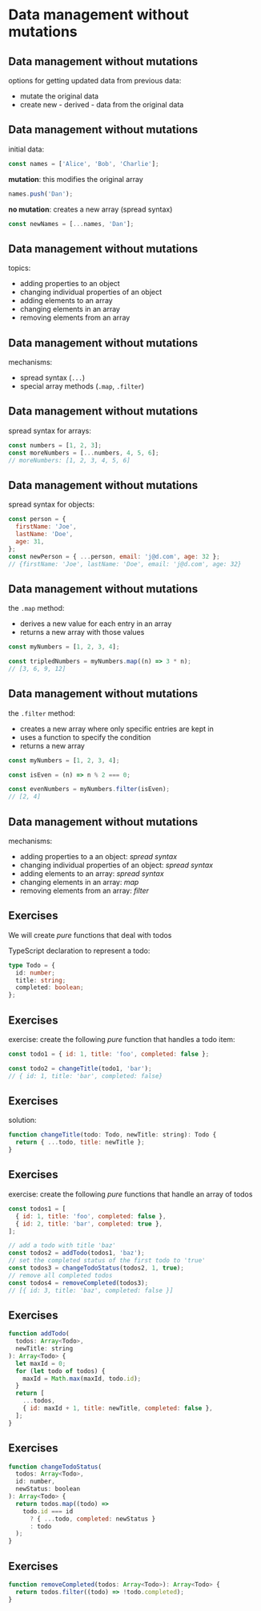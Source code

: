 # Data management without mutations

## Data management without mutations

options for getting updated data from previous data:

- mutate the original data
- create new - derived - data from the original data

## Data management without mutations

initial data:

```js
const names = ['Alice', 'Bob', 'Charlie'];
```

**mutation**: this modifies the original array

```js
names.push('Dan');
```

**no mutation**: creates a new array (spread syntax)

```js
const newNames = [...names, 'Dan'];
```

## Data management without mutations

topics:

- adding properties to an object
- changing individual properties of an object
- adding elements to an array
- changing elements in an array
- removing elements from an array

## Data management without mutations

mechanisms:

- spread syntax (`...`)
- special array methods (`.map`, `.filter`)

## Data management without mutations

spread syntax for arrays:

```js
const numbers = [1, 2, 3];
const moreNumbers = [...numbers, 4, 5, 6];
// moreNumbers: [1, 2, 3, 4, 5, 6]
```

## Data management without mutations

spread syntax for objects:

```js
const person = {
  firstName: 'Joe',
  lastName: 'Doe',
  age: 31,
};
const newPerson = { ...person, email: 'j@d.com', age: 32 };
// {firstName: 'Joe', lastName: 'Doe', email: 'j@d.com', age: 32}
```

## Data management without mutations

the `.map` method:

- derives a new value for each entry in an array
- returns a new array with those values

```js
const myNumbers = [1, 2, 3, 4];

const tripledNumbers = myNumbers.map((n) => 3 * n);
// [3, 6, 9, 12]
```

## Data management without mutations

the `.filter` method:

- creates a new array where only specific entries are kept in
- uses a function to specify the condition
- returns a new array

```js
const myNumbers = [1, 2, 3, 4];

const isEven = (n) => n % 2 === 0;

const evenNumbers = myNumbers.filter(isEven);
// [2, 4]
```

## Data management without mutations

mechanisms:

- adding properties to a an object: _spread syntax_
- changing individual properties of an object: _spread syntax_
- adding elements to an array: _spread syntax_
- changing elements in an array: _map_
- removing elements from an array: _filter_

## Exercises

We will create _pure_ functions that deal with todos

TypeScript declaration to represent a todo:

```ts
type Todo = {
  id: number;
  title: string;
  completed: boolean;
};
```

## Exercises

exercise: create the following _pure_ function that handles a todo item:

```js
const todo1 = { id: 1, title: 'foo', completed: false };

const todo2 = changeTitle(todo1, 'bar');
// { id: 1, title: 'bar', completed: false}
```

## Exercises

solution:

```js
function changeTitle(todo: Todo, newTitle: string): Todo {
  return { ...todo, title: newTitle };
}
```

## Exercises

exercise: create the following _pure_ functions that handle an array of todos

```js
const todos1 = [
  { id: 1, title: 'foo', completed: false },
  { id: 2, title: 'bar', completed: true },
];

// add a todo with title 'baz'
const todos2 = addTodo(todos1, 'baz');
// set the completed status of the first todo to 'true'
const todos3 = changeTodoStatus(todos2, 1, true);
// remove all completed todos
const todos4 = removeCompleted(todos3);
// [{ id: 3, title: 'baz', completed: false }]
```

## Exercises

```js
function addTodo(
  todos: Array<Todo>,
  newTitle: string
): Array<Todo> {
  let maxId = 0;
  for (let todo of todos) {
    maxId = Math.max(maxId, todo.id);
  }
  return [
    ...todos,
    { id: maxId + 1, title: newTitle, completed: false },
  ];
}
```

## Exercises

```js
function changeTodoStatus(
  todos: Array<Todo>,
  id: number,
  newStatus: boolean
): Array<Todo> {
  return todos.map((todo) =>
    todo.id === id
      ? { ...todo, completed: newStatus }
      : todo
  );
}
```

## Exercises

```js
function removeCompleted(todos: Array<Todo>): Array<Todo> {
  return todos.filter((todo) => !todo.completed);
}
```

